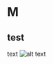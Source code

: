 # M

## test
text
![alt text]([image_url](https://github.com/evtomp/evtomp.github.io/blob/main/penaut.png))

